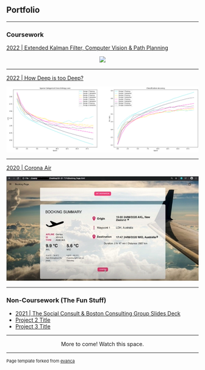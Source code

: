 ## Portfolio

---

### Coursework 
[2022 | Extended Kalman Filter, Computer Vision & Path Planning](https://github.com/YingXinTan/ECE4078-G4-FINALISED)
<p align="center"><img src="images/ECE4078_Test.gif?raw=true" width="250"/></p>

---
[2022 | How Deep is too Deep?](/TRC5901_Project_page)
<p><img src="images/all_accuracies.png?raw=true"/></p>

---
[2020 | Corona Air](https://github.com/YingXinTan/20-S1-T174-CoronaAir)
<p><img src="images/Booking Page.jpg?raw=true"/></p>

---

### Non-Coursework (The Fun Stuff)

- [2021 | The Social Consult & Boston Consulting Group Slides Deck](/pdf/The_Social_Consult_n_BCG_Slides_Deck.pdf)
- [Project 2 Title](/pdf/sample_presentation.pdf)
- [Project 3 Title](http://example.com/)

---
<p align="center">More to come! Watch this space.</p>


---
<p style="font-size:11px">Page template forked from <a href="https://github.com/evanca/quick-portfolio">evanca</a></p>
<!-- Remove above link if you don't want to attibute -->
